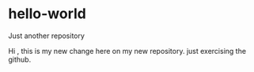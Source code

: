 # hello-world
Just another repository

Hi , this is my new change here on my new repository.
just exercising the github.
